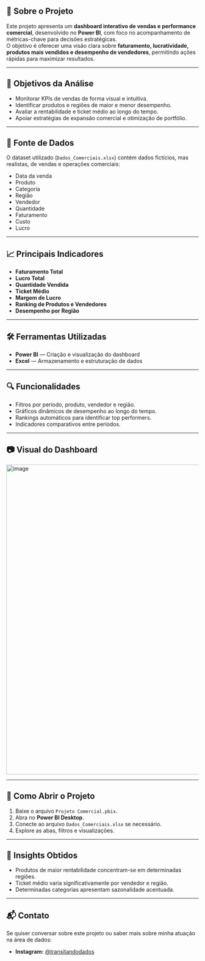 ## 📌 Sobre o Projeto
Este projeto apresenta um **dashboard interativo de vendas e performance comercial**, desenvolvido no **Power BI**, com foco no acompanhamento de métricas-chave para decisões estratégicas.  
O objetivo é oferecer uma visão clara sobre **faturamento, lucratividade, produtos mais vendidos e desempenho de vendedores**, permitindo ações rápidas para maximizar resultados.

---

## 🎯 Objetivos da Análise
- Monitorar KPIs de vendas de forma visual e intuitiva.
- Identificar produtos e regiões de maior e menor desempenho.
- Avaliar a rentabilidade e ticket médio ao longo do tempo.
- Apoiar estratégias de expansão comercial e otimização de portfólio.

---

## 📂 Fonte de Dados
O dataset utilizado (`Dados_Comerciais.xlsx`) contém dados fictícios, mas realistas, de vendas e operações comerciais:
- Data da venda
- Produto
- Categoria
- Região
- Vendedor
- Quantidade
- Faturamento
- Custo
- Lucro

---

## 📈 Principais Indicadores
- **Faturamento Total**
- **Lucro Total**
- **Quantidade Vendida**
- **Ticket Médio**
- **Margem de Lucro**
- **Ranking de Produtos e Vendedores**
- **Desempenho por Região**

---

## 🛠 Ferramentas Utilizadas
- **Power BI** — Criação e visualização do dashboard
- **Excel** — Armazenamento e estruturação de dados

---

## 🔍 Funcionalidades
- Filtros por período, produto, vendedor e região.
- Gráficos dinâmicos de desempenho ao longo do tempo.
- Rankings automáticos para identificar top performers.
- Indicadores comparativos entre períodos.

---

## 📷 Visual do Dashboard
<img width="1420" height="809" alt="image" src="https://github.com/user-attachments/assets/34143fd8-bb06-4313-bb3d-82ab0cc7d544" />

---

## 🚀 Como Abrir o Projeto
1. Baixe o arquivo `Projeto Comercial.pbix`.
2. Abra no **Power BI Desktop**.
3. Conecte ao arquivo `Dados_Comerciais.xlsx` se necessário.
4. Explore as abas, filtros e visualizações.

---

## 📌 Insights Obtidos
- Produtos de maior rentabilidade concentram-se em determinadas regiões.
- Ticket médio varia significativamente por vendedor e região.
- Determinadas categorias apresentam sazonalidade acentuada.

---

## 📬 Contato
Se quiser conversar sobre este projeto ou saber mais sobre minha atuação na área de dados:
- **Instagram:** [@transitandodados](https://instagram.com/transitandodados)
